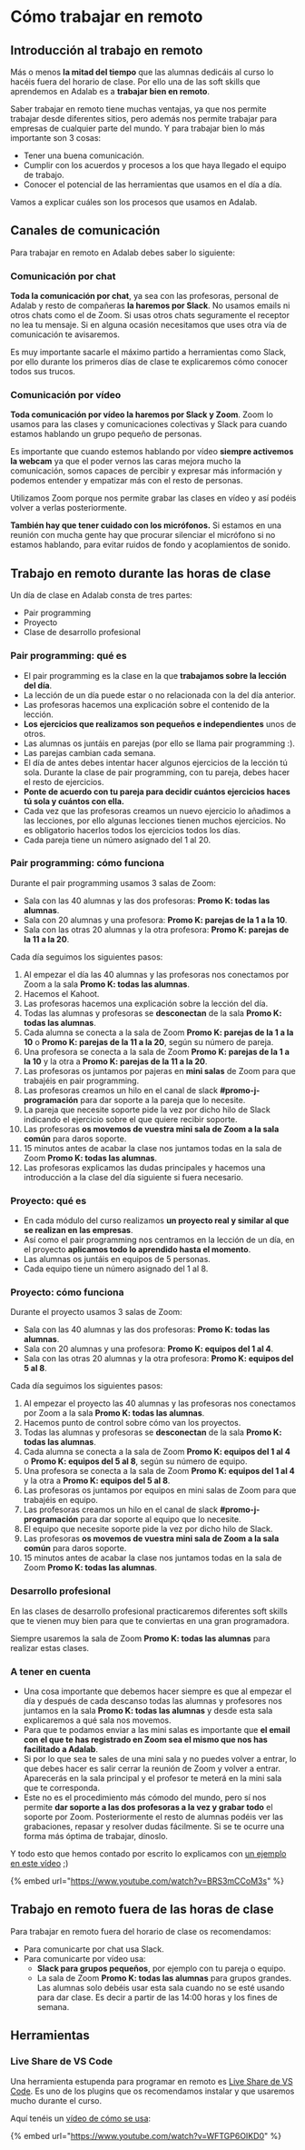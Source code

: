 # Cómo trabajar en remoto

## Introducción al trabajo en remoto

Más o menos **la mitad del tiempo** que las alumnas dedicáis al curso lo hacéis fuera del horario de clase. Por ello una de las soft skills que aprendemos en Adalab es a **trabajar bien en remoto**.

Saber trabajar en remoto tiene muchas ventajas, ya que nos permite trabajar desde diferentes sitios, pero además nos permite trabajar para empresas de cualquier parte del mundo. Y para trabajar bien lo más importante son 3 cosas:

- Tener una buena comunicación.
- Cumplir con los acuerdos y procesos a los que haya llegado el equipo de trabajo.
- Conocer el potencial de las herramientas que usamos en el día a día.

Vamos a explicar cuáles son los procesos que usamos en Adalab.

## Canales de comunicación

Para trabajar en remoto en Adalab debes saber lo siguiente:

### Comunicación por chat

**Toda la comunicación por chat**, ya sea con las profesoras, personal de Adalab y resto de compañeras **la haremos por Slack**. No usamos emails ni otros chats como el de Zoom. Si usas otros chats seguramente el receptor no lea tu mensaje. Si en alguna ocasión necesitamos que uses otra vía de comunicación te avisaremos.

Es muy importante sacarle el máximo partido a herramientas como Slack, por ello durante los primeros días de clase te explicaremos cómo conocer todos sus trucos.

### Comunicación por vídeo

**Toda comunicación por vídeo la haremos por Slack y Zoom**. Zoom lo usamos para las clases y comunicaciones colectivas y Slack para cuando estamos hablando un grupo pequeño de personas.

Es importante que cuando estemos hablando por vídeo **siempre activemos la webcam** ya que el poder vernos las caras mejora mucho la comunicación, somos capaces de percibir y expresar más información y podemos entender y empatizar más con el resto de personas.

Utilizamos Zoom porque nos permite grabar las clases en vídeo y así podéis volver a verlas posteriormente.

**También hay que tener cuidado con los micrófonos.** Si estamos en una reunión con mucha gente hay que procurar silenciar el micrófono si no estamos hablando, para evitar ruidos de fondo y acoplamientos de sonido.

## Trabajo en remoto durante las horas de clase

Un día de clase en Adalab consta de tres partes:

- Pair programming
- Proyecto
- Clase de desarrollo profesional

### Pair programming: qué es

- El pair programming es la clase en la que **trabajamos sobre la lección del día**.
- La lección de un día puede estar o no relacionada con la del día anterior.
- Las profesoras hacemos una explicación sobre el contenido de la lección.
- **Los ejercicios que realizamos son pequeños e independientes** unos de otros.
- Las alumnas os juntáis en parejas (por ello se llama pair programming :).
- Las parejas cambian cada semana.
- El día de antes debes intentar hacer algunos ejercicios de la lección tú sola. Durante la clase de pair programming, con tu pareja, debes hacer el resto de ejercicios.
- **Ponte de acuerdo con tu pareja para decidir cuántos ejercicios haces tú sola y cuántos con ella.**
- Cada vez que las profesoras creamos un nuevo ejercicio lo añadimos a las lecciones, por ello algunas lecciones tienen muchos ejercicios. No es obligatorio hacerlos todos los ejercicios todos los días.
- Cada pareja tiene un número asignado del 1 al 20.

### Pair programming: cómo funciona

Durante el pair programming usamos 3 salas de Zoom:

- Sala con las 40 alumnas y las dos profesoras: **Promo K: todas las alumnas**.
- Sala con 20 alumnas y una profesora: **Promo K: parejas de la 1 a la 10**.
- Sala con las otras 20 alumnas y la otra profesora: **Promo K: parejas de la 11 a la 20**.

Cada día seguimos los siguientes pasos:

1. Al empezar el día las 40 alumnas y las profesoras nos conectamos por Zoom a la sala **Promo K: todas las alumnas**.
1. Hacemos el Kahoot.
1. Las profesoras hacemos una explicación sobre la lección del día.
1. Todas las alumnas y profesoras se **desconectan** de la sala **Promo K: todas las alumnas**.
1. Cada alumna se conecta a la sala de Zoom **Promo K: parejas de la 1 a la 10** o **Promo K: parejas de la 11 a la 20**, según su número de pareja.
1. Una profesora se conecta a la sala de Zoom **Promo K: parejas de la 1 a la 10** y la otra a **Promo K: parejas de la 11 a la 20**.
1. Las profesoras os juntamos por pajeras en **mini salas** de Zoom para que trabajéis en pair programming.
1. Las profesoras creamos un hilo en el canal de slack **#promo-j-programación** para dar soporte a la pareja que lo necesite.
1. La pareja que necesite soporte pide la vez por dicho hilo de Slack indicando el ejercicio sobre el que quiere recibir soporte.
1. Las profesoras **os movemos de vuestra mini sala de Zoom a la sala común** para daros soporte.
1. 15 minutos antes de acabar la clase nos juntamos todas en la sala de Zoom **Promo K: todas las alumnas**.
1. Las profesoras explicamos las dudas principales y hacemos  una introducción a la clase del día siguiente si fuera necesario.

### Proyecto: qué es

- En cada módulo del curso realizamos **un proyecto real y similar al que se realizan en las empresas**.
- Así como el pair programming nos centramos en la lección de un día, en el proyecto **aplicamos todo lo aprendido hasta el momento**.
- Las alumnas os juntáis en equipos de 5 personas.
- Cada equipo tiene un número asignado del 1 al 8.

### Proyecto: cómo funciona

Durante el proyecto usamos 3 salas de Zoom:

- Sala con las 40 alumnas y las dos profesoras: **Promo K: todas las alumnas**.
- Sala con 20 alumnas y una profesora: **Promo K: equipos del 1 al 4**.
- Sala con las otras 20 alumnas y la otra profesora: **Promo K: equipos del 5 al 8**.

Cada día seguimos los siguientes pasos:

1. Al empezar el proyecto las 40 alumnas y las profesoras nos conectamos por Zoom a la sala **Promo K: todas las alumnas**.
1. Hacemos punto de control sobre cómo van los proyectos.
1. Todas las alumnas y profesoras se **desconectan** de la sala **Promo K: todas las alumnas**.
1. Cada alumna se conecta a la sala de Zoom **Promo K: equipos del 1 al 4** o **Promo K: equipos del 5 al 8**, según su número de equipo.
1. Una profesora se conecta a la sala de Zoom **Promo K: equipos del 1 al 4** y la otra a **Promo K: equipos del 5 al 8**.
1. Las profesoras os juntamos por equipos en mini salas de Zoom para que trabajéis en equipo.
1. Las profesoras creamos un hilo en el canal de slack **#promo-j-programación** para dar soporte al equipo que lo necesite.
1. El equipo que necesite soporte pide la vez por dicho hilo de Slack.
1. Las profesoras **os movemos de vuestra mini sala de Zoom a la sala común** para daros soporte.
1. 15 minutos antes de acabar la clase nos juntamos todas en la sala de Zoom **Promo K: todas las alumnas**.

### Desarrollo profesional

En las clases de desarrollo profesional practicaremos diferentes soft skills que te vienen muy bien para que te conviertas en una gran programadora.

Siempre usaremos la sala de Zoom **Promo K: todas las alumnas** para realizar estas clases.

### A tener en cuenta

- Una cosa importante que debemos hacer siempre es que al empezar el día y después de cada descanso todas las alumnas y profesores nos juntamos en la sala **Promo K: todas las alumnas** y desde esta sala explicaremos a qué sala nos movemos.
- Para que te podamos enviar a las mini salas es importante que **el email con el que te has registrado en Zoom sea el mismo que nos has facilitado a Adalab**.
- Si por lo que sea te sales de una mini sala y no puedes volver a entrar, lo que debes hacer es salir cerrar la reunión de Zoom y volver a entrar. Aparecerás en la sala principal y el profesor te meterá en la mini sala que te corresponda.
- Este no es el procedimiento más cómodo del mundo, pero sí nos permite **dar soporte a las dos profesoras a la vez y grabar todo** el soporte por Zoom. Posteriormente el resto de alumnas podéis ver las grabaciones, repasar y resolver dudas fácilmente. Si se te ocurre una forma más óptima de trabajar, dínoslo.

Y todo esto que hemos contado por escrito lo explicamos con [un ejemplo en este vídeo](https://www.youtube.com/watch?v=BRS3mCCoM3s) ;)

{% embed url="https://www.youtube.com/watch?v=BRS3mCCoM3s" %}

## Trabajo en remoto fuera de las horas de clase

Para trabajar en remoto fuera del horario de clase os recomendamos:

- Para comunicarte por chat usa Slack.
- Para comunicarte por vídeo usa:
   - **Slack para grupos pequeños**, por ejemplo con tu pareja o equipo.
   - La sala de Zoom **Promo K: todas las alumnas** para grupos grandes. Las alumnas solo debéis usar esta sala cuando no se esté usando para dar clase. Es decir a partir de las 14:00 horas y los fines de semana.

## Herramientas

### Live Share de VS Code

Una herramienta estupenda para programar en remoto es [Live Share de VS Code](https://marketplace.visualstudio.com/items?itemName=MS-vsliveshare.vsliveshare). Es uno de los plugins que os recomendamos instalar y que usaremos mucho durante el curso.

Aquí tenéis un [vídeo de cómo se usa](https://www.youtube.com/watch?v=WFTGP6OIKD0):

{% embed url="https://www.youtube.com/watch?v=WFTGP6OIKD0" %}

